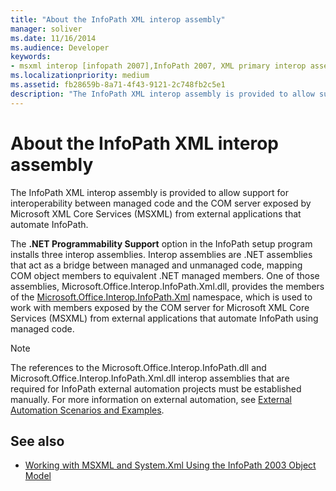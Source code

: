 ```yaml
---
title: "About the InfoPath XML interop assembly"
manager: soliver
ms.date: 11/16/2014
ms.audience: Developer
keywords:
- msxml interop [infopath 2007],InfoPath 2007, XML primary interop assembly,InfoPath XML interop assembly
ms.localizationpriority: medium
ms.assetid: fb28659b-8a71-4f43-9121-2c748fb2c5e1
description: "The InfoPath XML interop assembly is provided to allow support for interoperability between managed code and the COM server exposed by Microsoft XML Core Services (MSXML) from external applications that automate InfoPath."
---
```


# About the InfoPath XML interop assembly

The InfoPath XML interop assembly is provided to allow support for interoperability between managed code and the COM server exposed by Microsoft XML Core Services (MSXML) from external applications that automate InfoPath.

The **.NET Programmability Support** option in the InfoPath setup program installs three interop assemblies. Interop assemblies are .NET assemblies that act as a bridge between managed and unmanaged code, mapping COM object members to equivalent .NET managed members. One of those assemblies, Microsoft.Office.Interop.InfoPath.Xml.dll, provides the members of the [Microsoft.Office.Interop.InfoPath.Xml](/dotnet/api/microsoft.office.interop.infopath.xml) namespace, which is used to work with members exposed by the COM server for Microsoft XML Core Services (MSXML) from external applications that automate InfoPath using managed code. 
  
> [!NOTE]
> The references to the Microsoft.Office.Interop.InfoPath.dll and Microsoft.Office.Interop.InfoPath.Xml.dll interop assemblies that are required for InfoPath external automation projects must be established manually. For more information on external automation, see [External Automation Scenarios and Examples](external-automation-scenarios-and-examples.md). 
  
## See also

- [Working with MSXML and System.Xml Using the InfoPath 2003 Object Model](https://msdn.microsoft.com/library/f7a0cac5-26f9-49ed-b52c-0240ef0c9d38%28Office.15%29.aspx)


